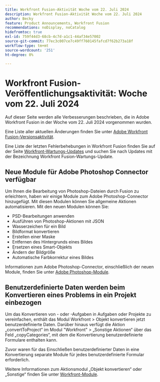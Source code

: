 ```yaml
---
title: Workfront Fusion-Aktivität Woche vom 22. Juli 2024
description: Workfront Fusion-Aktivität Woche vom 22. Juli 2024
author: Becky
feature: Product Announcements, Workfront Fusion
recommendations: noDisplay, noCatalog
hidefromtoc: true
exl-id: 759f44d3-68cb-4c7d-a1c1-44af34e57002
source-git-commit: 77ec3c007ce7c49ff760145fafcd7f62b273a18f
workflow-type: tm+mt
source-wordcount: '251'
ht-degree: 0%

---
```


# Workfront Fusion-Veröffentlichungsaktivität: Woche vom 22. Juli 2024

Auf dieser Seite werden alle Verbesserungen beschrieben, die in Adobe Workfront Fusion in der Woche vom 22. Juli 2024 vorgenommen wurden.

Eine Liste aller aktuellen Änderungen finden Sie unter [Adobe Workfront Fusion-Versionsaktivität](/help/workfront-fusion/fusion-product-releases/fusion-release-activity.md).

Eine Liste der letzten Fehlerbehebungen in Workfront Fusion finden Sie auf der Seite [Workfront-Wartungs-Updates](https://experienceleague.adobe.com/docs/workfront-known-issues/releases/current-updates.html) und suchen Sie nach Updates mit der Bezeichnung Workfront Fusion-Wartungs-Update.

## Neue Module für Adobe Photoshop Connector verfügbar

Um Ihnen die Bearbeitung von Photoshop-Dateien durch Fusion zu erleichtern, haben wir einige Module zum Adobe Photoshop-Connector hinzugefügt. Mit diesen Modulen können Sie allgemeine Aktionen automatisieren. Mit den neuen Modulen können Sie:

* PSD-Bearbeitungen anwenden
* Ausführen von Photoshop-Aktionen mit JSON
* Wasserzeichen für ein Bild
* Bildformat konvertieren
* Erstellen einer Maske
* Entfernen des Hintergrunds eines Bildes
* Ersetzen eines Smart-Objekts
* Ändern der Bildgröße
* Automatische Farbkorrektur eines Bildes

Informationen zum Adobe Photoshop-Connector, einschließlich der neuen Module, finden Sie unter [Adobe Photoshop-Module](/help/workfront-fusion/references/apps-and-modules/adobe-connectors/adobe-photoshop-modules.md).

## Benutzerdefinierte Daten werden beim Konvertieren eines Problems in ein Projekt einbezogen

Um das Konvertieren von - oder -Aufgaben in Aufgaben oder Projekte zu vereinfachen, enthält das Modul Workfront > Objekt konvertieren jetzt benutzerdefinierte Daten. Darüber hinaus verfügt die Aktion „convertToProject“ im Modul &quot;Workfront&quot; > „Sonstige Aktionen“ über das Feld „copyCategories“, mit dem die Konvertierung benutzerdefinierte Formulare enthalten kann.

Zuvor waren für das Einschließen benutzerdefinierter Daten in eine Konvertierung separate Module für jedes benutzerdefinierte Formular erforderlich.

Weitere Informationen zum Aktionsmodul „Objekt konvertieren“ oder „Sonstige“ finden Sie unter [Workfront-Module](/help/workfront-fusion/references/apps-and-modules/adobe-connectors/workfront-modules.md).
